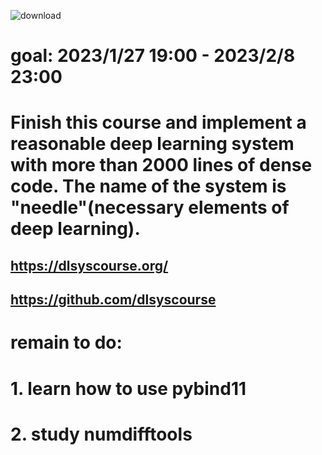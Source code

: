 ![download](https://user-images.githubusercontent.com/31559413/216627662-fd16649c-112f-4291-baee-8c46e0076c85.png)

# goal: 2023/1/27  19:00 - 2023/2/8 23:00
# Finish this course and implement a reasonable deep learning system with more than 2000 lines of dense code. The name of the system is "needle"(necessary elements of deep learning). 
## https://dlsyscourse.org/   
## https://github.com/dlsyscourse


# remain to do:
# 1. learn how to use pybind11
# 2. study numdifftools

